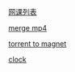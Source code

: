 [网课列表](www/index.html)

[merge mp4](mergemp4/index.html)

[torrent to magnet](t2m/index.html)

[clock](clock.html)
